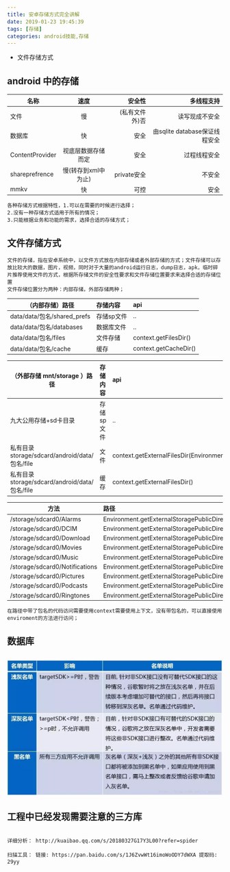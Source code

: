 ```yaml
---
title: 安卓存储方式完全讲解
date: 2019-01-23 19:45:39
tags: [存储]
categories: android技能,存储
---
```

* 文件存储方式

<!-- more -->
<!-- ![image](arouter-thinking/city.jpg) -->

## android 中的存储 ##
名称|速度|安全性|多线程支持|
--|:--:|--:|--:
文件|慢|(私有文件外)否|读写现成不安全
数据库|快|安全|由sqlite database保证线程安全
ContentProvider|视底层数据存储而定|安全|过程线程安全
shareprefrence|慢(转存到xml中为止)|private安全|不安全
mmkv|快|可控|安全
```
各种存储方式根据特性，1.可以在需要的时候进行选择；
2.没有一种存储方式适用于所有的情况；
3.只能根据业务和功能的需求，选择合适的存储方式；
```
## 文件存储方式  ##
```
文件的存储，指在安卓系统中，以文件方式放在内部存储或者外部存储的方式；文件存储可以存放比较大的数据，图片，视频，同时对于大量的android运行日志，dump日志，apk，临时碎片推荐使用文件的方式，根据所存储文件的安全性要求和文件存储位置要求来选择合适的存储位置
文件存储位置分为两种：内部存储，外部存储两种；
```
（内部存储）路径|存储内容|api
--|:--|:--
data/data/包名/shared_prefs|存储sp文件|..
data/data/包名/databases|数据库文件|..
data/data/包名/files|文件存储|context.getFilesDir()
data/data/包名/cache|缓存|context.getCacheDir()

（外部存储 mnt/storage ）路径|存储内容|api
--|:--|:--
九大公用存储+sd卡目录|存储sp文件|..
私有目录 storage/sdcard/android/data/包名/file|文件|context.getExternalFilesDir(Environment.DIRECTORY_MUSIC)
私有目录 storage/sdcard/android/data/包名/file|缓存|context.getExternalFilesDir()


方法|路径
--|:--|
/storage/sdcard0/Alarms|Environment.getExternalStoragePublicDirectory(DIRECTORY_ALARMS)
/storage/sdcard0/DCIM	|Environment.getExternalStoragePublicDirectory(DIRECTORY_DCIM)
/storage/sdcard0/Download|Environment.getExternalStoragePublicDirectory(DIRECTORY_DOWNLOADS)
/storage/sdcard0/Movies	|Environment.getExternalStoragePublicDirectory(DIRECTORY_MOVIES)
/storage/sdcard0/Music	|Environment.getExternalStoragePublicDirectory(DIRECTORY_MUSIC)
/storage/sdcard0/Notifications|	Environment.getExternalStoragePublicDirectory(DIRECTORY_NOTIFICATIONS)
/storage/sdcard0/Pictures|Environment.getExternalStoragePublicDirectory(DIRECTORY_PICTURES)	
/storage/sdcard0/Podcasts	|Environment.getExternalStoragePublicDirectory(DIRECTORY_PODCASTS)
/storage/sdcard0/Ringtones	|Environment.getExternalStoragePublicDirectory(DIRECTORY_RINGTONES)
```
在路径中带了包名的代码访问需要使用context需要使用上下文，没有带包名的，可以直接使用enviroment的方法进行访问；
```
## 数据库 ##
```
```
![image](android-newplatform-adaptation-md/google_apisdk_permission.jpg)
## 工程中已经发现需要注意的三方库 ##
```

详细分析： http://kuaibao.qq.com/s/20180327G17Y3L00?refer=spider

扫描工具： 链接: https://pan.baidu.com/s/1J6ZvwWt16imoWoODY7dWXA 提取码: 29yy 







